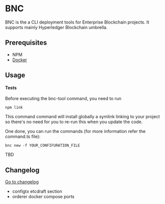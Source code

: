 # BNC

BNC is the a CLI deployment tools for Enterprise Blockchain projects.
It supports mainly Hyperledger Blockchain umbrella.

## Prerequisites

- NPM
- [Docker](https://www.docker.com/community-edition)

## Usage

#### Tests

Before executing the bnc-tool command, you need to run

```shell script
npm link
```

This command command will install globally a symlink linking to your project so there's no need
for you to re-run this when you update the code.

One done, you can run the commands (for more information refer the command.ts file):

```shell script
bnc new -f YOUR_CONFIFURATION_FILE
```

TBD

## Changelog

[Go to changelog](./changelog.md)


- configtx etcdraft section
- orderer docker compose ports
